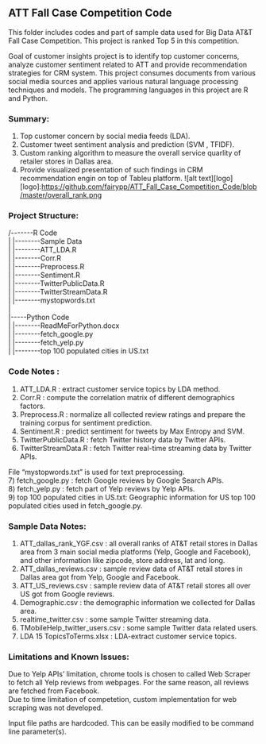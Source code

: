 ## ATT Fall Case Competition Code
This folder includes codes and part of sample data used for Big Data AT&T Fall Case Competition. This project is ranked Top 5 in this competition. 

Goal of customer insights project is to identify top customer concerns, analyze customer sentiment related to ATT and provide recommendation strategies for CRM system. This project consumes documents from various social media sources and applies various natural language processing techniques and models. The programming languages in this project are R and Python.

### Summary:
1. Top customer concern by social media feeds (LDA).
2. Customer tweet sentiment analysis and prediction (SVM , TFIDF).
3. Custom ranking algorithm to measure the overall service quarlity of retailer stores in Dallas area.
4. Provide visualized presentation of such findings in CRM recommendation engin on top of Tableu platform.
![alt text][logo]
[logo]:https://github.com/fairypp/ATT_Fall_Case_Competition_Code/blob/master/overall_rank.png

### Project Structure:  

/-------R Code   
| |--------Sample Data  
| |--------ATT_LDA.R  
| |--------Corr.R  
| |--------Preprocess.R  
| |--------Sentiment.R  
| |--------TwitterPublicData.R  
| |--------TwitterStreamData.R  
| |--------mystopwords.txt  
|  
|-----Python Code  
| |--------ReadMeForPython.docx  
| |--------fetch_google.py  
| |--------fetch_yelp.py  
| |--------top 100 populated cities in US.txt  

### Code Notes : 
1) ATT_LDA.R : extract customer service topics by LDA method.  
2) Corr.R : compute the correlation matrix of different demographics factors.  
3) Preprocess.R	: normalize all collected review ratings and prepare the training corpus for sentiment prediction.  
4) Sentiment.R : predict sentiment for tweets by Max Entropy and SVM.  
5) TwitterPublicData.R : fetch Twitter history data by Twitter APIs.  
6) TwitterStreamData.R : fetch Twitter real-time streaming data by Twitter APIs.  

File “mystopwords.txt” is used for text preprocessing.  
7) fetch_google.py : fetch Google reviews by Google Search APIs.  
8) fetch_yelp.py : fetch part of Yelp reviews by Yelp APIs.  
9) top 100 populated cities in US.txt: Geographic information for US top 100 populated cities used in fetch_google.py.  

### Sample Data Notes:
1)	ATT_dallas_rank_YGF.csv : all overall ranks of AT&T retail stores in Dallas area from 3 main social media platforms (Yelp, Google and Facebook), and other information like zipcode, store address, lat and long.    
2)	ATT_dallas_reviews.csv : sample review data of AT&T retail stores in Dallas area got from Yelp, Google and Facebook.  
3)	ATT_US_reviews.csv : sample review data of AT&T retail stores all over US got from Google reviews.  
4)	Demographic.csv : the demographic information we collected for Dallas area.  
5)	realtime_twitter.csv : some sample Twitter streaming data.  
6)	TMobileHelp_twitter_users.csv : some sample Twitter data related users.  
7)	LDA 15 TopicsToTerms.xlsx : LDA-extract customer service topics.  


### Limitations and Known Issues:
Due to Yelp APIs’ limitation, chrome tools is chosen to called Web Scraper to fetch all Yelp reviews from webpages. For the same reason, all reviews are fetched from Facebook.   
Due to time limitation of competetion, custom implementation for web scraping was not developed.   

Input file paths are hardcoded. This can be easily modified to be command line parameter(s). 

